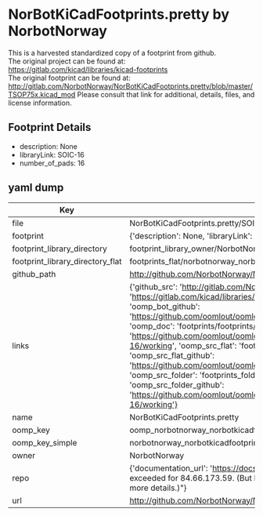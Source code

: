 # NorBotKiCadFootprints.pretty by NorbotNorway  
This is a harvested standardized copy of a footprint from github.  
The original project can be found at:  
https://gitlab.com/kicad/libraries/kicad-footprints  
The original footprint can be found at:
http://gitlab.com/NorbotNorway/NorBotKiCadFootprints.pretty/blob/master/TSOP75x.kicad_mod
Please consult that link for additional, details, files, and license information.  
## Footprint Details
* description: None  
* libraryLink: SOIC-16  
* number_of_pads: 16  
## yaml dump  
| Key | Value |  
| --- | --- |  
| file | NorBotKiCadFootprints.pretty/SOIC-16.kicad_mod |  
| footprint | {'description': None, 'libraryLink': 'SOIC-16', 'number_of_pads': 16} |  
| footprint_library_directory | footprint_library_owner/NorbotNorway_NorBotKiCadFootprints.pretty |  
| footprint_library_directory_flat | footprints_flat/norbotnorway_norbotkicadfootprints_soic_16/working |  
| github_path | http://github.com/NorbotNorway/NorBotKiCadFootprints.pretty/blob/master/SOIC-16.kicad_mod |  
| links | {'github_src': 'http://gitlab.com/NorbotNorway/NorBotKiCadFootprints.pretty/blob/master/TSOP75x.kicad_mod', 'github_src_repo': 'https://gitlab.com/kicad/libraries/kicad-footprints', 'oomp_bot': 'footprints/norbotnorway_norbotkicadfootprints_soic_16/working', 'oomp_bot_github': 'https://github.com/oomlout/oomlout_oomp_footprint_bot/tree/main/footprints/norbotnorway_norbotkicadfootprints_soic_16/working', 'oomp_doc': 'footprints/footprints/NorbotNorway/NorBotKiCadFootprints/SOIC-16/working/', 'oomp_doc_github': 'https://github.com/oomlout/oomlout_oomp_footprint_doc/tree/main/footprints/footprints/NorbotNorway/NorBotKiCadFootprints/SOIC-16/working', 'oomp_src_flat': 'footprints_flat/footprints_flat/norbotnorway_norbotkicadfootprints_soic_16/working', 'oomp_src_flat_github': 'https://github.com/oomlout/oomlout_oomp_footprint_src/tree/main/footprints_flat/norbotnorway_norbotkicadfootprints_soic_16/working', 'oomp_src_folder': 'footprints_folder/footprints_folder/NorbotNorway/NorBotKiCadFootprints/SOIC-16/working', 'oomp_src_folder_github': 'https://github.com/oomlout/oomlout_oomp_footprint_src/tree/main/footprints_folder/NorbotNorway/NorBotKiCadFootprints/SOIC-16/working'} |  
| name | NorBotKiCadFootprints.pretty |  
| oomp_key | oomp_norbotnorway_norbotkicadfootprints_soic_16 |  
| oomp_key_simple | norbotnorway_norbotkicadfootprints_soic_16 |  
| owner | NorbotNorway |  
| repo | {'documentation_url': 'https://docs.github.com/rest/overview/resources-in-the-rest-api#rate-limiting', 'message': "API rate limit exceeded for 84.66.173.59. (But here's the good news: Authenticated requests get a higher rate limit. Check out the documentation for more details.)"} |  
| url | http://github.com/NorbotNorway/NorBotKiCadFootprints.pretty |  

